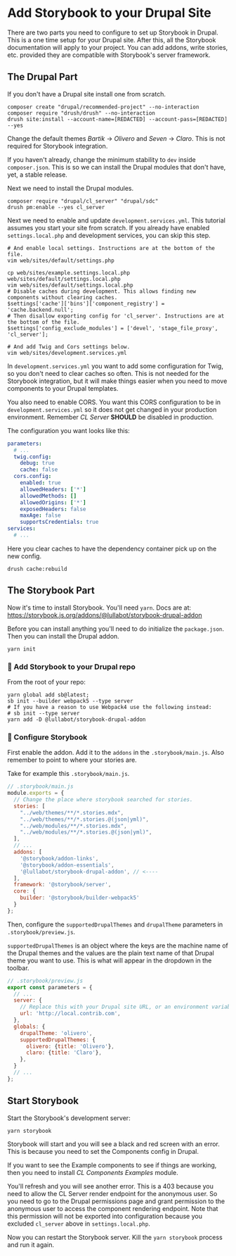# Add Storybook to your Drupal Site

There are two parts you need to configure to set up Storybook in Drupal. This is a one time setup for your Drupal site. After this, all the Storybook documentation will apply to your project. You can add addons, write stories, etc. provided they are compatible with Storybook's server framework.

## The Drupal Part

If you don't have a Drupal site install one from scratch.

```console
composer create "drupal/recommended-project" --no-interaction
composer require "drush/drush" --no-interaction
drush site:install --account-name=[REDACTED] --account-pass=[REDACTED] --yes
```

Change the default themes _Bartik_ → _Olivero_ and _Seven_ → _Claro_. This is not required for Storybook integration.

If you haven't already, change the minimum stability to `dev` inside `composer.json`. This is so we can install the Drupal modules that don't have, yet, a stable release.

Next we need to install the Drupal modules.
```console
composer require "drupal/cl_server" "drupal/sdc"
drush pm:enable --yes cl_server
```

Next we need to enable and update `development.services.yml`. This tutorial assumes you start your site from scratch. If you already have enabled `settings.local.php` and development services, you can skip this step.

```console
# And enable local settings. Instructions are at the bottom of the file.
vim web/sites/default/settings.php

cp web/sites/example.settings.local.php web/sites/default/settings.local.php
vim web/sites/default/settings.local.php
# Disable caches during development. This allows finding new components without clearing caches.
$settings['cache']['bins']['component_registry'] = 'cache.backend.null';
# Then disallow exporting config for 'cl_server'. Instructions are at the bottom of the file.
$settings['config_exclude_modules'] = ['devel', 'stage_file_proxy', 'cl_server'];

# And add Twig and Cors settings below.
vim web/sites/development.services.yml
```

In `development.services.yml` you want to add some configuration for Twig, so you don't need to clear caches so often. This is not needed for the Storybook integration, but it will make things easier when you need to move components to your Drupal templates.

You also need to enable CORS. You want this CORS configuration to be in `development.services.yml` so it does not get changed in your production environment. Remember _CL Server_ **SHOULD** be disabled in production.

The configuration you want looks like this:

```yaml
parameters:
  # ...
  twig.config:
    debug: true
    cache: false
  cors.config:
    enabled: true
    allowedHeaders: ['*']
    allowedMethods: []
    allowedOrigins: ['*']
    exposedHeaders: false
    maxAge: false
    supportsCredentials: true
services:
  # ...
```

Here you clear caches to have the dependency container pick up on the new config.

```console
drush cache:rebuild
```

## The Storybook Part

Now it's time to install Storybook. You'll need `yarn`. Docs are at: https://storybook.js.org/addons/@lullabot/storybook-drupal-addon

Before you can install anything you'll need to do initialize the `package.json`. Then you can install the Drupal addon.

```console
yarn init
```

### 🌴 Add Storybook to your Drupal repo
From the root of your repo:

```console
yarn global add sb@latest;
sb init --builder webpack5 --type server
# If you have a reason to use Webpack4 use the following instead:
# sb init --type server
yarn add -D @lullabot/storybook-drupal-addon
```
### 🌵 Configure Storybook
First enable the addon. Add it to the `addons` in the `.storybook/main.js`. Also
remember to point to where your stories are.

Take for example this `.storybook/main.js`.

```javascript
// .storybook/main.js
module.exports = {
  // Change the place where storybook searched for stories.
  stories: [
    "../web/themes/**/*.stories.mdx",
    "../web/themes/**/*.stories.@(json|yml)",
    "../web/modules/**/*.stories.mdx",
    "../web/modules/**/*.stories.@(json|yml)",
  ],
  // ...
  addons: [
    '@storybook/addon-links',
    '@storybook/addon-essentials',
    '@lullabot/storybook-drupal-addon', // <----
  ],
  framework: '@storybook/server',
  core: {
    builder: '@storybook/builder-webpack5'
  }
};
```

Then, configure the `supportedDrupalThemes` and `drupalTheme` parameters in `.storybook/preview.js`.

`supportedDrupalThemes` is an object where the keys are the machine name of the Drupal themes and the values are the plain text name of that Drupal theme you want to use. This is what will appear in the dropdown in the toolbar.

```javascript
// .storybook/preview.js
export const parameters = {
  // ...
  server: {
    // Replace this with your Drupal site URL, or an environment variable.
    url: 'http://local.contrib.com',
  },
  globals: {
    drupalTheme: 'olivero',
    supportedDrupalThemes: {
      olivero: {title: 'Olivero'},
      claro: {title: 'Claro'},
    },
  }
  // ...
};
```

## Start Storybook

Start the Storybook's development server:

```console
yarn storybook
```

Storybook will start and you will see a black and red screen with an error. This is because you need to set the Components config in Drupal.

If you want to see the Example components to see if things are working, then you need to install _CL Components Examples_ module.

You'll refresh and you will see another error. This is a 403 because you need to allow the CL Server render endpoint for the anonymous user. So you need to go to the Drupal permissions page and grant permission to the anonymous user to access the component rendering endpoint. Note that this permission will not be exported into configuration because you excluded `cl_server` above in `settings.local.php`.

Now you can restart the Storybook server. Kill the `yarn storybook` process and run it again.
